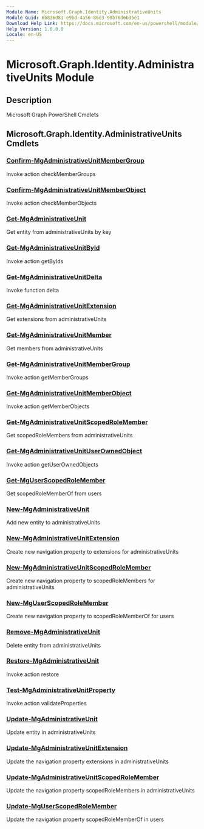 ```yaml
---
Module Name: Microsoft.Graph.Identity.AdministrativeUnits
Module Guid: 6b836d81-e9bd-4a56-86e3-98b76d6b35e1
Download Help Link: https://docs.microsoft.com/en-us/powershell/module/microsoft.graph.identity.administrativeunits
Help Version: 1.0.0.0
Locale: en-US
---
```


# Microsoft.Graph.Identity.AdministrativeUnits Module
## Description
Microsoft Graph PowerShell Cmdlets

## Microsoft.Graph.Identity.AdministrativeUnits Cmdlets
### [Confirm-MgAdministrativeUnitMemberGroup](Confirm-MgAdministrativeUnitMemberGroup.md)
Invoke action checkMemberGroups

### [Confirm-MgAdministrativeUnitMemberObject](Confirm-MgAdministrativeUnitMemberObject.md)
Invoke action checkMemberObjects

### [Get-MgAdministrativeUnit](Get-MgAdministrativeUnit.md)
Get entity from administrativeUnits by key

### [Get-MgAdministrativeUnitById](Get-MgAdministrativeUnitById.md)
Invoke action getByIds

### [Get-MgAdministrativeUnitDelta](Get-MgAdministrativeUnitDelta.md)
Invoke function delta

### [Get-MgAdministrativeUnitExtension](Get-MgAdministrativeUnitExtension.md)
Get extensions from administrativeUnits

### [Get-MgAdministrativeUnitMember](Get-MgAdministrativeUnitMember.md)
Get members from administrativeUnits

### [Get-MgAdministrativeUnitMemberGroup](Get-MgAdministrativeUnitMemberGroup.md)
Invoke action getMemberGroups

### [Get-MgAdministrativeUnitMemberObject](Get-MgAdministrativeUnitMemberObject.md)
Invoke action getMemberObjects

### [Get-MgAdministrativeUnitScopedRoleMember](Get-MgAdministrativeUnitScopedRoleMember.md)
Get scopedRoleMembers from administrativeUnits

### [Get-MgAdministrativeUnitUserOwnedObject](Get-MgAdministrativeUnitUserOwnedObject.md)
Invoke action getUserOwnedObjects

### [Get-MgUserScopedRoleMember](Get-MgUserScopedRoleMember.md)
Get scopedRoleMemberOf from users

### [New-MgAdministrativeUnit](New-MgAdministrativeUnit.md)
Add new entity to administrativeUnits

### [New-MgAdministrativeUnitExtension](New-MgAdministrativeUnitExtension.md)
Create new navigation property to extensions for administrativeUnits

### [New-MgAdministrativeUnitScopedRoleMember](New-MgAdministrativeUnitScopedRoleMember.md)
Create new navigation property to scopedRoleMembers for administrativeUnits

### [New-MgUserScopedRoleMember](New-MgUserScopedRoleMember.md)
Create new navigation property to scopedRoleMemberOf for users

### [Remove-MgAdministrativeUnit](Remove-MgAdministrativeUnit.md)
Delete entity from administrativeUnits

### [Restore-MgAdministrativeUnit](Restore-MgAdministrativeUnit.md)
Invoke action restore

### [Test-MgAdministrativeUnitProperty](Test-MgAdministrativeUnitProperty.md)
Invoke action validateProperties

### [Update-MgAdministrativeUnit](Update-MgAdministrativeUnit.md)
Update entity in administrativeUnits

### [Update-MgAdministrativeUnitExtension](Update-MgAdministrativeUnitExtension.md)
Update the navigation property extensions in administrativeUnits

### [Update-MgAdministrativeUnitScopedRoleMember](Update-MgAdministrativeUnitScopedRoleMember.md)
Update the navigation property scopedRoleMembers in administrativeUnits

### [Update-MgUserScopedRoleMember](Update-MgUserScopedRoleMember.md)
Update the navigation property scopedRoleMemberOf in users

